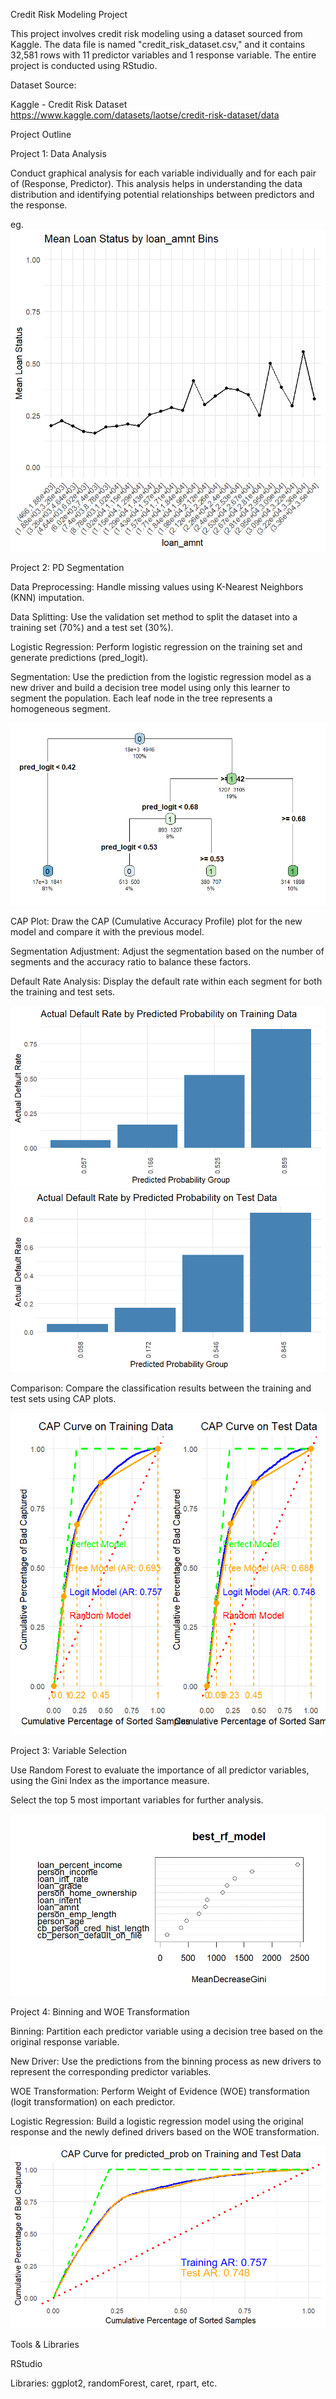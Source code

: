 Credit Risk Modeling Project

This project involves credit risk modeling using a dataset sourced from Kaggle. The data file is named "credit_risk_dataset.csv," and it contains 32,581 rows with 11 predictor variables and 1 response variable. The entire project is conducted using RStudio.

Dataset Source:

Kaggle - Credit Risk Dataset https://www.kaggle.com/datasets/laotse/credit-risk-dataset/data

Project Outline

Project 1: Data Analysis

Conduct graphical analysis for each variable individually and for each pair of (Response, Predictor).
This analysis helps in understanding the data distribution and identifying potential relationships between predictors and the response.

eg.
![Image](https://github.com/drriskquant/Images/blob/9c3d948ed9f81bc5fc7f1075ef77fe2a08e1c647/Mean_Loan_Status)

Project 2: PD Segmentation

Data Preprocessing:
Handle missing values using K-Nearest Neighbors (KNN) imputation.

Data Splitting:
Use the validation set method to split the dataset into a training set (70%) and a test set (30%).

Logistic Regression:
Perform logistic regression on the training set and generate predictions (pred_logit).

Segmentation:
Use the prediction from the logistic regression model as a new driver and build a decision tree model using only this learner to segment the population. Each leaf node in the tree represents a homogeneous segment.

![Image](https://github.com/drriskquant/Images/blob/e7f8da277f3b85c30bf49a31f327b5f639361936/Tree_segmentation)

CAP Plot:
Draw the CAP (Cumulative Accuracy Profile) plot for the new model and compare it with the previous model.

Segmentation Adjustment:
Adjust the segmentation based on the number of segments and the accuracy ratio to balance these factors.

Default Rate Analysis:
Display the default rate within each segment for both the training and test sets.

![Image](https://github.com/drriskquant/Images/blob/e7f8da277f3b85c30bf49a31f327b5f639361936/Default_Rate_Training_Set)
![Image](https://github.com/drriskquant/Images/blob/e7f8da277f3b85c30bf49a31f327b5f639361936/Default_Rate_Test_Set)

Comparison:
Compare the classification results between the training and test sets using CAP plots.

![Image](https://github.com/drriskquant/Images/blob/21fa1370461f7004dba64101692d3e4ad20616c8/CAP_plot_comparison)

Project 3: Variable Selection

Use Random Forest to evaluate the importance of all predictor variables, using the Gini Index as the importance measure.

Select the top 5 most important variables for further analysis.

![Image](https://github.com/drriskquant/Images/blob/e7f8da277f3b85c30bf49a31f327b5f639361936/Variable_importance)

Project 4: Binning and WOE Transformation

Binning:
Partition each predictor variable using a decision tree based on the original response variable.

New Driver:
Use the predictions from the binning process as new drivers to represent the corresponding predictor variables.

WOE Transformation:
Perform Weight of Evidence (WOE) transformation (logit transformation) on each predictor.

Logistic Regression:
Build a logistic regression model using the original response and the newly defined drivers based on the WOE transformation.

![Image](https://github.com/drriskquant/Images/blob/e7f8da277f3b85c30bf49a31f327b5f639361936/CAP_curve_predicted_prob)

Tools & Libraries

RStudio

Libraries: ggplot2, randomForest, caret, rpart, etc.
